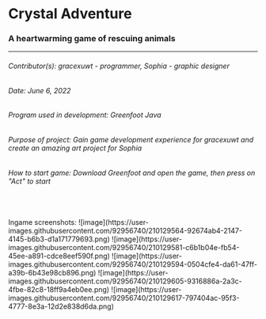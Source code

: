 # Crystal Adventure
### A heartwarming game of rescuing animals
 
 _____________________________________________________________________
###### Contributor(s): gracexuwt - programmer, Sophia - graphic designer
###### Date: June 6, 2022
###### Program used in development: Greenfoot Java
###### Purpose of project: Gain game development experience for gracexuwt and create an amazing art project for Sophia
###### How to start game: Download Greenfoot and open the game, then press on "Act" to start

<br/>
<br/>
Ingame screenshots:
![image](https://user-images.githubusercontent.com/92956740/210129564-92674ab4-2147-4145-b6b3-d1a171779693.png)
![image](https://user-images.githubusercontent.com/92956740/210129581-c6b1b04e-fb54-45ee-a891-cdce8eef590f.png)
![image](https://user-images.githubusercontent.com/92956740/210129594-0504cfe4-da61-47ff-a39b-6b43e98cb896.png)
![image](https://user-images.githubusercontent.com/92956740/210129605-9316886a-2a3c-4fbe-82c8-18ff9a4eb0ee.png)
![image](https://user-images.githubusercontent.com/92956740/210129617-797404ac-95f3-4777-8e3a-12d2e838d6da.png)
